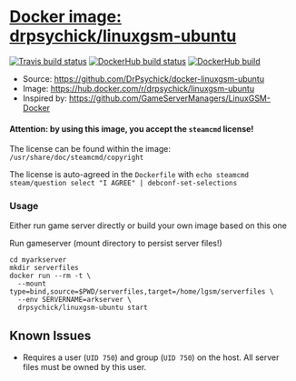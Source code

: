 [Docker image: drpsychick/linuxgsm-ubuntu](https://hub.docker.com/r/drpsychick/linuxgsm-ubuntu)
=======================
[![Travis build status](https://travis-ci.org/DrPsychick/docker-linuxgsm-ubuntu.svg?branch=master)](https://travis-ci.org/DrPsychick/docker-linuxgsm-ubuntu)
[![DockerHub build status](https://img.shields.io/docker/cloud/build/drpsychick/linuxgsm-ubuntu.svg)](https://hub.docker.com/r/drpsychick/linuxgsm-ubuntu/builds)
[![DockerHub build](https://img.shields.io/docker/cloud/automated/drpsychick/linuxgsm-ubuntu.svg)](https://hub.docker.com/r/drpsychick/linuxgsm-ubuntu/tags)

* Source: https://github.com/DrPsychick/docker-linuxgsm-ubuntu
* Image: https://hub.docker.com/r/drpsychick/linuxgsm-ubuntu
* Inspired by: https://github.com/GameServerManagers/LinuxGSM-Docker


#### Attention: by using this image, you accept the `steamcmd` license!
The license can be found within the image: `/usr/share/doc/steamcmd/copyright`

The license is auto-agreed in the `Dockerfile` with `echo steamcmd steam/question select "I AGREE" | debconf-set-selections` 

### Usage
Either run game server directly or build your own image based on this one

Run gameserver (mount directory to persist server files!)
```
cd myarkserver
mkdir serverfiles
docker run --rm -t \
  --mount type=bind,source=$PWD/serverfiles,target=/home/lgsm/serverfiles \
  --env SERVERNAME=arkserver \
  drpsychick/linuxgsm-ubuntu start
```

Known Issues
------------
* Requires a user (`UID 750`) and group (`UID 750`) on the host. All server files must be owned by this user.
